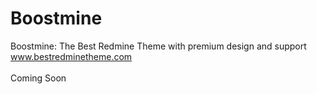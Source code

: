 # Boostmine
Boostmine: The Best Redmine Theme with premium design and support
www.bestredminetheme.com
</br></br>
Coming Soon
